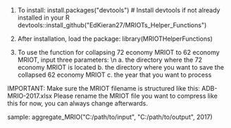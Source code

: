 1. To install:
install.packages("devtools")  # Install devtools if not already installed in your R
devtools::install_github("EdKieran27/MRIOTs_Helper_Functions")

2. After installation, load the package:
library(MRIOTHelperFunctions)

3. To use the function for collapsing 72 economy MRIOT to 62 economy MRIOT, input three parameters: \n
   a. the directory where the 72 economy MRIOT is located
   b. the directory where you want to save the collapsed 62 economy MRIOT
   c. the year that you want to process

IMPORTANT: Make sure the MRIOT filename is structured like this: ADB-MRIO-2017.xlsx
Please rename the MRIOT file you want to compress like this for now, you can always change afterwards. 

sample:
aggregate_MRIO("C:/path/to/input", "C:/path/to/output", 2017)

